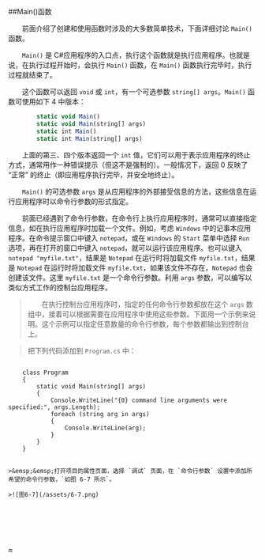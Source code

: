 ##Main()函数

&emsp;&emsp;前面介绍了创建和使用函数时涉及的大多数简单技术，下面详细讨论 `Main()` 函数。

&emsp;&emsp;`Main()` 是 C#应用程序的入口点，执行这个函数就是执行应用程序。也就是说，在执行过程开始时，会执行 `Main()` 函数，在 `Main()` 函数执行完毕时，执行过程就结束了。

&emsp;&emsp;这个函数可以返回 `void` 或 `int`，有一个可选参数 `string[] args`。`Main()` 函数可使用如下 4 中版本：

```javascript
        static void Main()
        static void Main(string[] args)
        static int Main()
        static int Main(string[] args)
```

&emsp;&emsp;上面的第三、四个版本返回一个 `int` 值，它们可以用于表示应用程序的终止方式，通常用作一种错误提示（但这不是强制的）。一般情况下，返回 0 反映了 “正常” 的终止（即应用程序执行完毕，并安全地终止）。

&emsp;&emsp;`Main()` 的可选参数 `args` 是从应用程序的外部接受信息的方法，这些信息在运行应用程序时以命令行参数的形式指定。


&emsp;&emsp;前面已经遇到了命令行参数，在命令行上执行应用程序时，通常可以直接指定信息，如在执行应用程序时加载一个文件。例如，考虑 `Windows` 中的记事本应用程序。在命令提示窗口中键入 `notepad`，或在 `Windows` 的 `Start` 菜单中选择 `Run` 选项，再在打开的窗口中键入 `notepad`，就可以运行该应用程序。也可以键入 `notepad "myfile.txt"`，结果是 `Notepad` 在运行时将加载文件 `myfile.txt`，结果是 `Notepad` 在运行时将加载文件 `myfile.txt`，如果该文件不存在，`Notepad` 也会创建该文件。这里 `myfile.txt` 是一个命令行参数。利用 `args` 参数，可以编写以类似方式工作的控制台应用程序。

>&emsp;&emsp;在执行控制台应用程序时，指定的任何命令行参数都放在这个 `args` 数组中，接着可以根据需要在应用程序中使用这些参数。下面用一个示例来说明。这个示例可以指定任意数量的命令行参数，每个参数都输出到控制台上。

>把下列代码添加到 `Program.cs` 中：

>```javascript
        class Program
        {
            static void Main(string[] args)
            {
                Console.WriteLine("{0} command line arguments were specified:", args.Length);
                foreach (string arg in args)
                {
                    Console.WriteLine(arg);
                }
            }
        }
```

>&emsp;&emsp;打开项目的属性页面，选择 `调试` 页面，在 `命令行参数` 设置中添加所希望的命令行参数，`如图 6-7 所示`。

>![图6-7](/assets/6-7.png)







🔚